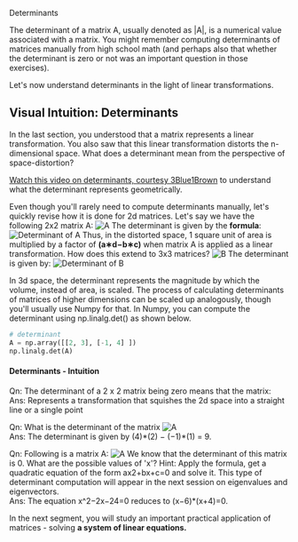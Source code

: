 Determinants

The determinant of a matrix A, usually denoted as |A|, is a numerical value associated with a matrix. You might remember computing determinants of matrices manually from high school math (and perhaps also that whether the determinant is zero or not was an important question in those exercises).

Let's now understand determinants in the light of linear transformations.

## **Visual Intuition: Determinants**

In the last section, you understood that a matrix represents a linear transformation. You also saw that this linear transformation distorts the n-dimensional space. What does a determinant mean from the perspective of space-distortion?

[Watch this video on determinants, courtesy 3Blue1Brown](https://www.youtube.com/watch?v=Ip3X9LOh2dk) to understand what the determinant represents geometrically.

Even though you'll rarely need to compute determinants manually, let's quickly revise how it is done for 2d matrices. Let's say we have the following 2x2 matrix A: ![A](https://i.ibb.co/9VbvHZ2/Matrix-24.png) The determinant is given by the **formula**: ![Determinant of A](https://i.ibb.co/cyJqcCq/Matrix-25.png) Thus, in the distorted space, 1 square unit of area is multiplied by a factor of **(a∗d−b∗c)** when matrix A is applied as a linear transformation.
How does this extend to 3x3 matrices? ![B](https://i.ibb.co/Lp71G9M/Matrix-26.png) The determinant is given by: ![Determinant of B](https://i.ibb.co/DCDVsr1/Matrix-27.png)

In 3d space, the determinant represents the magnitude by which the volume, instead of area, is scaled. The process of calculating determinants of matrices of higher dimensions can be scaled up analogously, though you'll usually use Numpy for that. In Numpy, you can compute the determinant using np.linalg.det() as shown below.

```python
# determinant
A = np.array([[2, 3], [-1, 4] ])
np.linalg.det(A)
```

#### Determinants - Intuition

Qn: The determinant of a 2 x 2 matrix being zero means that the matrix:  
Ans: Represents a transformation that squishes the 2d space into a straight line or a single point



Qn: What is the determinant of the matrix ![A](https://i.ibb.co/KqDH8Tt/Matrix-28.png)  
Ans: The determinant is given by (4)*(2) − (−1)\*(1) = 9.



Qn: Following is a matrix A: ![A](https://i.ibb.co/v1Y4JFt/Matrix-29.png) We know that the determinant of this matrix is 0. What are the possible values of 'x'?
Hint: Apply the formula, get a quadratic equation of the form ax2+bx+c=0 and solve it. This type of determinant computation will appear in the next session on eigenvalues and eigenvectors.  
Ans: The equation x^2−2x−24=0 reduces to (x−6)*(x+4)=0.



In the next segment, you will study an important practical application of matrices - solving **a system of linear equations.**
